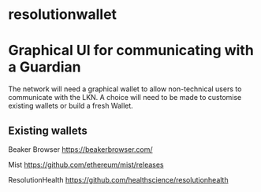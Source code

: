 # resolutionwallet

Graphical UI for communicating with a Guardian
===============================================

The network will need a graphical wallet to allow non-technical users to communicate with the LKN.  A choice will need to be made to customise existing wallets or build a fresh Wallet.

Existing wallets
-----------------

Beaker Browser https://beakerbrowser.com/

Mist https://github.com/ethereum/mist/releases  

ResolutionHealth  https://github.com/healthscience/resolutionhealth
